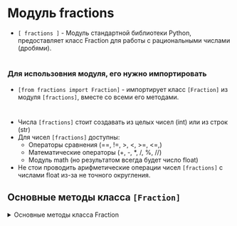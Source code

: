 # Модуль fractions

- `[ fractions ]` - Модуль стандартной библиотеки Python, предоставляет класс Fraction для работы с рациональными числами (дробями).
#
### Для использовния модуля, его нужно импортировать
 - `[from fractions import Fraction]` - импортирует класс `[Fraction]` из модуля `[fractions]`, вместе со всеми его методами.
#
- Числа `[fractions]` стоит создавать из целых чисел (int) или из строк (str)
- Для чисел `[fractions]` доступны:
    - Операторы сравнения (==, !=, >, <, >=, <=,)
    - Математические операторы (+, -, *, /, %, //)
    - Модуль math (но результатом всегда будет число float)
- Не стои проводить арифметические операции чисел `[fractions]` с числами float из-за не точного округления.

## Основные методы класса `[Fraction]`
<details>
  <summary>Основные методы класса Fraction</summary>
#
 ### 1) `[numerator()]` - возвращает числитель дроби.
```
from fractions import Fraction

frac = Fraction(3, 4)

# Получаем числитель
numerator_value = frac.numerator

print(numerator_value)  # Вывод: 3
```
#
 ### 2) `[denominator()]` - 
```
gg
```
#
 ### 3) `[as_integer_ratio()]` - 
```
gg
```
</details>
